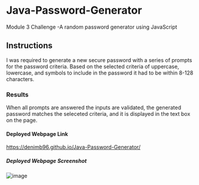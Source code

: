 # Java-Password-Generator
Module 3 Challenge
 -A random password generator using JavaScript  
## Instructions
I was required to generate a new secure password with a series of prompts for the password criteria. Based on the selected criteria of uppercase, lowercase, and symbols to include in the password it had to be within 8-128 characters.
### Results
When all prompts are answered the inputs are validated, the generated password matches the seleceted criteria, and it is displayed in the text box on the page.
#### Deployed Webpage Link
https://denimb96.github.io/Java-Password-Generator/
##### Deployed Webpage Screenshot
![image](https://user-images.githubusercontent.com/120414766/213304087-1bbe48ce-c767-443e-9371-8d1bfdc5bab4.png)
